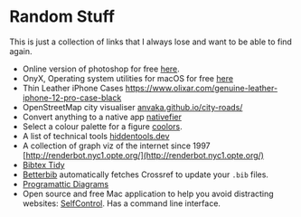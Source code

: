 # Random Stuff

This is just a collection of links that I always lose and want to be able to find again. 

* Online version of photoshop for free [here](https://www.photopea.com/).
* OnyX, Operating system utilities for macOS for free [here](https://www.titanium-software.fr/en/applications.html)
* Thin Leather iPhone Cases https://www.olixar.com/genuine-leather-iphone-12-pro-case-black
* OpenStreetMap city visualiser [anvaka.github.io/city-roads/](https://anvaka.github.io/city-roads/)
* Convert anything to a native app [nativefier](https://github.com/nativefier/nativefier)
* Select a colour palette for a figure [coolors](https://coolors.co/).
* A list of technical tools [hiddentools.dev](https://hiddentools.dev/)
* A collection of graph viz of the internet since 1997 [http://renderbot.nyc1.opte.org/](http://renderbot.nyc1.opte.org/)
* [Bibtex Tidy](https://flamingtempura.github.io/bibtex-tidy/)
* [Betterbib](https://github.com/nschloe/betterbib) automatically fetches Crossref to update your `.bib` files.
* [Programattic Diagrams](https://github.com/mermaid-js/mermaid/blob/develop/docs/Tutorials.md)
* Open source and free Mac application to help you avoid distracting websites: [SelfControl](https://selfcontrolapp.com). Has a command line interface.
